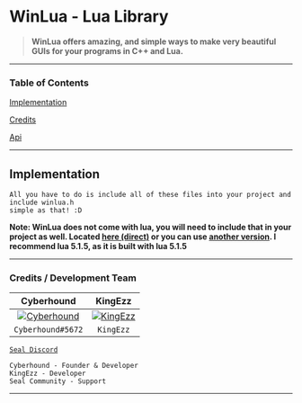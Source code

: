 # WinLua - Lua Library

> **WinLua offers amazing, and simple ways to make
> very beautiful GUIs for your programs in C++ and Lua.**

---

### Table of Contents
[Implementation](#implementation)

[Credits](#credits)

[Api](/doc/api.html)

---

<a name="implementation"></a>
## Implementation

```
All you have to do is include all of these files into your project and include winlua.h
simple as that! :D
```
**Note: WinLua does not come with lua, you will need to include that
in your project as well. Located <a href="https://www.lua.org/ftp/lua-5.1.5.tar.gz">here (direct)</a> or you can use <a href="https://www.lua.org/versions.html">another version</a>. I recommend lua 5.1.5, as it is built with lua 5.1.5**

---

<a name="credits"></a>
### Credits / Development Team

| <a>**Cyberhound**</a> | <a>**KingEzz**</a> |
| :---: | :---: |
| [![Cyberhound](https://avatars0.githubusercontent.com/u/28367274?v=4&s=150)]()    | [![KingEzz](https://avatars1.githubusercontent.com/u/10615188?s=150&v=4)]()
| <a>`Cyberhound#5672`</a> | <a>`KingEzz`</a> |

<a href="https://discord.gg/rapUxNa" target="_blank">`Seal Discord`</a>

```
Cyberhound - Founder & Developer
KingEzz - Developer
Seal Community - Support
```

---
